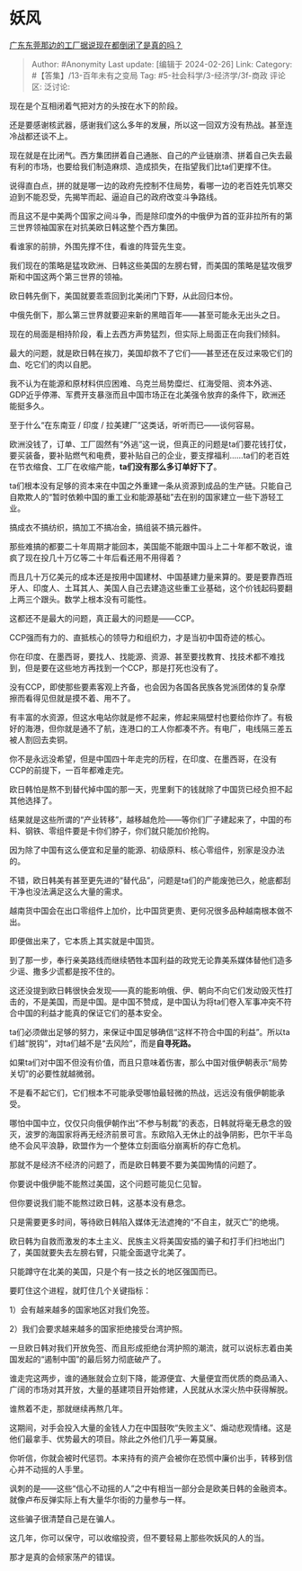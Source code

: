# 妖风
[广东东莞那边的工厂据说现在都倒闭了是真的吗？](https://www.zhihu.com/question/637422229/answer/3408208491)

> Author: #Anonymity
> Last update: [编辑于 2024-02-26]
> Link:
> Category: #【答集】/13-百年未有之变局 
> Tag: #5-社会科学/3-经济学/3f-商政 
> 评论区:
> 泛讨论:

现在是个互相闭着气把对方的头按在水下的阶段。

还是要感谢核武器，感谢我们这么多年的发展，所以这一回双方没有热战。甚至连冷战都还谈不上。

现在就是在比闭气。西方集团拼着自己通胀、自己的产业链崩溃、拼着自己失去最有利的市场，也要给我们制造麻烦、造成损失，在指望我们比ta们更撑不住。

说得直白点，拼的就是哪一边的政府先控制不住局势，看哪一边的老百姓先饥寒交迫到不能忍受，先揭竿而起、逼迫自己的政府改变斗争路线。

而且这不是中美两个国家之间斗争，而是除印度外的中俄伊为首的亚非拉所有的第三世界领袖国家在对抗美欧日韩这整个西方集团。

看谁家的前排，外围先撑不住，看谁的阵营先生变。

我们现在的策略是猛攻欧洲、日韩这些美国的左膀右臂，而美国的策略是猛攻俄罗斯和中国这两个第三世界的领袖。

欧日韩先倒下，美国就要乖乖回到北美闭门下野，从此回归本份。

中俄先倒下，那么第三世界就要迎来新的黑暗百年——甚至可能永无出头之日。

现在的局面是相持阶段，看上去西方声势猛烈，但实际上局面正在向我们倾斜。

最大的问题，就是欧日韩在挨刀，美国却救不了它们——甚至还在反过来吸它们的血、吃它们的肉以自肥。

我不认为在能源和原材料供应困难、乌克兰局势糜烂、红海受阻、资本外逃、GDP近乎停滞、军费开支暴涨而且中国市场正在北美强令放弃的条件下，欧洲还能挺多久。

至于什么“在东南亚 / 印度 / 拉美建厂”这类话，听听而已——谈何容易。

欧洲没钱了，订单、工厂固然有“外逃”这一说，但真正的问题是ta们要花钱打仗，要买装备，要补贴燃气和电费，要补贴自己的企业，要支撑福利……ta们的老百姓在节衣缩食、工厂在收缩产能，**ta们没有那么多订单好下了**。

ta们根本没有足够的资本来在中国之外重建一条从资源到成品的生产链。只能自己自欺欺人的“暂时依赖中国的重工业和能源基础”去在别的国家建立一些下游轻工业。

搞成衣不搞纺织，搞加工不搞冶金，搞组装不搞元器件。

那些难搞的都要二十年周期才能回本，美国能不能跟中国斗上二十年都不敢说，谁疯了现在投几十万亿等二十年后看还用不用得着？

而且几十万亿美元的成本还是按用中国建材、中国基建力量来算的。要是要靠西班牙人、印度人、土耳其人、美国人自己去建造这些重工业基础，这个价钱起码要翻上两三个跟头。数学上根本没有可能性。

这都还不是最大的问题，真正最大的问题是——CCP。

CCP强而有力的、直抵核心的领导力和组织力，才是当初中国奇迹的核心。

你在印度、在墨西哥，要找人、找能源、资源、甚至要找教育、找技术都不难找到，但是要在这些地方再找到一个CCP，那是打死也没有了。

没有CCP，即使那些要素客观上齐备，也会因为各国各民族各党派团体的复杂摩擦而看得见但就是摸不着、用不了。

有丰富的水资源，但这水电站你就是修不起来，修起来隔壁村也要给你炸了。有极好的海港，但你就是通不了航，连港口的工人你都凑不齐。有电厂，电线隔三差五被人割回去卖铜。

你不是永远没希望，但是中国四十年走完的历程，在印度、在墨西哥，在没有CCP的前提下，一百年都难走完。

欧日韩怕是熬不到替代掉中国的那一天，兜里剩下的钱就除了中国货已经负担不起其他选择了。

结果就是这些所谓的“产业转移”，越移越危险——等你们厂子建起来了，中国的布料、钢铁、零组件要是卡你们脖子，你们就只能加价抢购。

因为除了中国有这么便宜和足量的能源、初级原料、核心零组件，别家是没办法的。

不错，欧日韩美有甚至更先进的“替代品”，问题是ta们的产能废弛已久，舱底都刮干净也没法满足这么大量的需求。

越南货中国会在出口零组件上加价，比中国货更贵、更何况很多品种越南根本做不出。

即便做出来了，它本质上其实就是中国货。

到了那一步，奉行亲美路线而继续牺牲本国利益的政党无论靠美系媒体替他们造多少谣、撒多少谎都是按不住的。

这还没提到欧日韩很快会发现——真的能影响俄、伊、朝向不向它们发动毁灭性打击的，不是美国，而是中国。是中国不赞成，是中国认为将ta们卷入军事冲突不符合中国的利益才能真的保证它们的基本安全。

ta们必须做出足够的努力，来保证中国足够确信“这样不符合中国的利益”。所以ta们越“脱钩”，对ta们越不是“去风险”，而是**自寻死路。**

如果ta们对中国不但没有价值，而且只意味着伤害，那么中国对俄伊朝表示“局势关切”的必要性就越微弱。

不是看不起它们，它们根本不可能承受哪怕最轻微的热战，远远没有俄伊朝能承受。

哪怕中国中立，仅仅只向俄伊朝作出“不参与制裁”的表态，日韩就将毫无悬念的毁灭，波罗的海国家将再无经济前景可言。东欧陷入无休止的战争阴影，巴尔干半岛绝不会风平浪静，欧盟作为一个整体立刻面临分崩离析的存亡危机。

那就不是经济不经济的问题了，而是欧日韩要不要为美国殉情的问题了。

你要说中俄伊能不能熬过美国，这个问题可能见仁见智。

但你要说我们能不能熬过欧日韩，这基本没有悬念。

只是需要更多时间，等待欧日韩陷入媒体无法遮掩的“不自主，就灭亡”的绝境。

欧日韩为自救而激发的本土主义、民族主义将美国安插的骗子和打手们扫地出门了，美国就要失去左膀右臂，只能全面退守北美了。

只能蹲守在北美的美国，只是个有一技之长的地区强国而已。

要盯住这个进程，就盯住几个关键指标：

1）会有越来越多的国家地区对我们免签。

2）我们会要求越来越多的国家拒绝接受台湾护照。

一旦欧日韩对我们开放免签、而且形成拒绝台湾护照的潮流，就可以说标志着由美国发起的“遏制中国”的最后努力彻底破产了。

谁走完这两步，谁的通胀就会立刻下降，能源便宜、大量便宜而优质的商品涌入、广阔的市场对其开放，大量的基建项目开始修建，人民就从水深火热中获得解脱。

谁熬着不走，那就继续再熬几年。

这期间，对手会投入大量的金钱人力在中国鼓吹“失败主义”、煽动悲观情绪。这是他们最拿手、优势最大的项目。除此之外他们几乎一筹莫展。

你听信，你就会被时代惩罚。本来持有的资产会被你在恐慌中廉价出手，转移到信心并不动摇的人手里。

讽刺的是——这些“信心不动摇的人”之中有相当一部分会是欧美日韩的金融资本。就像卢布反弹实际上有大量华尔街的力量参与一样。

这些骗子很清楚自己是在骗人。

这几年，你可以保守，可以收缩投资，但不要轻易上那些吹妖风的人的当。

那才是真的会倾家荡产的错误。
